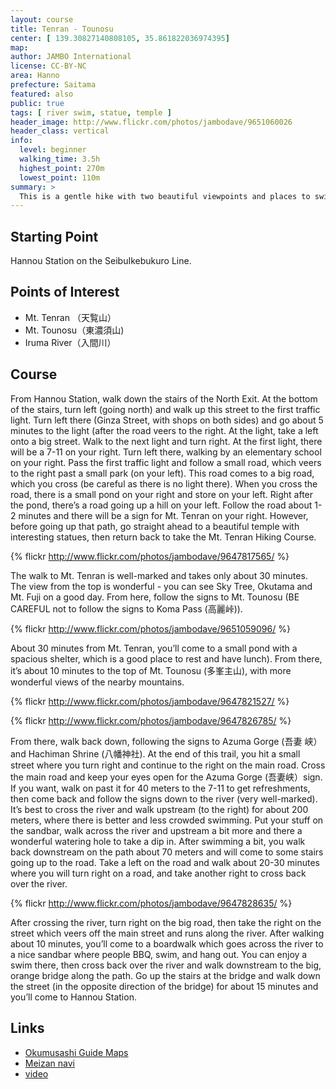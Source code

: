 ```yaml
---
layout: course
title: Tenran - Tounosu
center: [ 139.30827140808105, 35.861822036974395]
map: 
author: JAMBO International
license: CC-BY-NC
area: Hanno
prefecture: Saitama
featured: also
public: true
tags: [ river swim, statue, temple ]
header_image: http://www.flickr.com/photos/jambodave/9651060026
header_class: vertical
info:
  level: beginner
  walking_time: 3.5h
  highest_point: 270m
  lowest_point: 110m
summary: >
  This is a gentle hike with two beautiful viewpoints and places to swim in a clean river. Definitely good for beginner hikers. Best in hot summer: the river is very refreshing.
---
```


## Starting Point ##

Hannou Station on the SeibuIkebukuro Line.

## Points of Interest ##

 - Mt. Tenran （天覧山）
 - Mt. Tounosu（東濃須山)
 - Iruma River（入間川）

## Course ##

From Hannou Station, walk down the stairs of the North Exit.  At the bottom of the stairs, turn left (going north) and walk up this street to the first traffic light.  Turn left there (Ginza Street, with shops on both sides) and go about 5 minutes to the light (after the road veers to the right.  At the light, take a left onto a big street.  Walk to the next light and turn right.  At the first light, there will be a 7-11 on your right.  Turn left there, walking by an elementary school on your right.  Pass the first traffic light and follow a small road, which veers to the right past a small park (on your left).  This road comes to a big road, which you cross (be careful as there is no light there).  When you cross the road, there is a small pond on your right and store on your left.  Right after the pond, there’s a road going up a hill on your left. Follow the road about 1-2 minutes and there will be a sign for Mt. Tenran on your right.  However, before going up that path, go straight ahead to a beautiful temple with interesting statues, then return back to take the Mt. Tenran Hiking Course.

{% flickr http://www.flickr.com/photos/jambodave/9647817565/ %}

The walk to Mt. Tenran is well-marked and takes only about 30 minutes.  The view from the top is wonderful - you can see Sky Tree,  Okutama and Mt. Fuji on a good day.  From here, follow the signs to Mt. Tounosu (BE CAREFUL not to follow the signs to Koma Pass (高麗峠)).

{% flickr http://www.flickr.com/photos/jambodave/9651059096/ %}

About 30 minutes from Mt. Tenran, you’ll come to a small pond with a spacious shelter, which is a good place to rest and have lunch).  From there, it’s about 10 minutes to the top of Mt. Tounosu (多峯主山), with more wonderful views of the nearby mountains.

{% flickr http://www.flickr.com/photos/jambodave/9647821527/ %}

{% flickr http://www.flickr.com/photos/jambodave/9647826785/ %}

From there, walk back down, following the signs to Azuma Gorge (吾妻 峡）and Hachiman Shrine (八幡神社).  At the end of this trail, you hit a small street where you turn right and continue to the right on the main road.  Cross the main road and keep your eyes open for the Azuma Gorge (吾妻峡）sign.  If you want, walk on past it for 40 meters to the 7-11 to get refreshments, then come back and follow the signs down to the river (very well-marked).  It’s best to cross the river and walk upstream (to the right) for about 200 meters, where there is better and less crowded swimming.  Put your stuff on the sandbar, walk across the river and upstream a bit more and there a wonderful watering hole to take a dip in.  After swimming a bit, you walk back downstream on the path about 70 meters and will come to some stairs going up to the road.  Take a left on the road and walk about 20-30 minutes where you will turn right on a road, and take another right to cross back over the river.

{% flickr http://www.flickr.com/photos/jambodave/9647828635/ %}

After crossing the river, turn right on the big road, then take the right on the street which veers off the main street and runs along the river.  After walking about 10 minutes, you’ll come to a boardwalk which goes across the river to a nice sandbar where people BBQ, swim, and hang out.  You can enjoy a swim there, then cross back over the river and walk downstream to the big, orange bridge along the path.  Go up the stairs at the bridge and walk down the street (in the opposite direction of the bridge) for about 15 minutes and you’ll come to Hannou Station.

## Links ##

 - [Okumusashi Guide Maps](http://okumusashi.life.coocan.jp/tenran.html)
 - [Meizan navi](http://meizan-navi.com/route/294)
 - [video](http://www.youtube.com/watch?v=Su0-5dYuft4)
